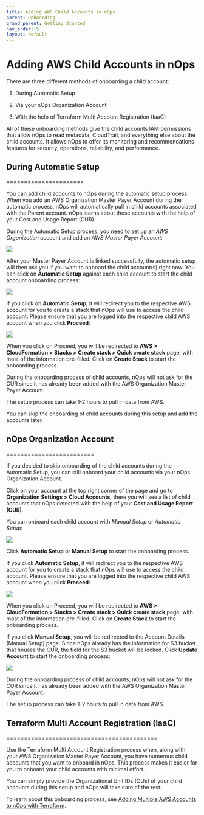 ```yaml
---
title: Adding AWS Child Accounts in nOps
parent: Onboarding
grand_parent: Getting Started
nav_order: 5
layout: default
---
```


# Adding AWS Child Accounts in nOps #

There are three different methods of onboarding a child account:

1.  During Automatic Setup
    
2.  Via your nOps Organization Account
    
3.  With the help of Terraform Multi Account Registration (IaaC)
    

All of these onboarding methods give the child accounts IAM permissions that allow nOps to read metadata, CloudTrail, and everything else about the child accounts. It allows nOps to offer its monitoring and recommendations features for security, operations, reliability, and performance.

## During Automatic Setup ##
======================

You can add child accounts to nOps during the automatic setup process. When you add an AWS Organization Master Payer Account during the automatic process, nOps will automatically pull in child accounts associated with the Parent account. nOps learns about these accounts with the help of your Cost and Usage Report (CUR).

During the Automatic Setup process, you need to set up an _AWS Organization_ account and add an _AWS Master Payer Account_:

[![](https://nops-b92747f563e0.intercom-attachments-7.com/i/o/573895415/6410f127c02f91318f5a9eb2/Z1FGFEHzggKPQ70kgi-1EkFjqUQ2nUEXuF0wl6JHYY-tvthgE5URCXE2Zr5ZDA_P-kDaDMdmIKpsu-9sftk6UIgh0bceM_DTs0-k10oLcV94i-cqeCtXXBfTp9bNa2wqaoMJBNrxyZAEIFaRGCQucnk_jT8cjakdj81MY55LRjC3ON9i00oB2abtWQ)](https://nops-b92747f563e0.intercom-attachments-7.com/i/o/573895415/6410f127c02f91318f5a9eb2/Z1FGFEHzggKPQ70kgi-1EkFjqUQ2nUEXuF0wl6JHYY-tvthgE5URCXE2Zr5ZDA_P-kDaDMdmIKpsu-9sftk6UIgh0bceM_DTs0-k10oLcV94i-cqeCtXXBfTp9bNa2wqaoMJBNrxyZAEIFaRGCQucnk_jT8cjakdj81MY55LRjC3ON9i00oB2abtWQ)

After your Master Payer Account is linked successfully, the automatic setup will then ask you if you want to onboard the child account(s) right now. You can click on **Automatic Setup** against each child account to start the child account onboarding process:

[![](https://nops-b92747f563e0.intercom-attachments-7.com/i/o/573895421/6b38f2a10add4fec4849bd46/AlFSJ0hHSz_EU95l430iWQe66rJhNSJvhTNKi48aVRYr9_7kECYghkrJf0t51B-wLcEuqx6qnVD3dxjryVIPOCuxMt85GqW8aW-VG2X4ocNEctXzZ5yI7Bmvvo83llaSlHPeanAgx4K-K-kfNVmryoV34pHt5EuhZel61E3UaYYdkvrkj6P07-LRAA)](https://nops-b92747f563e0.intercom-attachments-7.com/i/o/573895421/6b38f2a10add4fec4849bd46/AlFSJ0hHSz_EU95l430iWQe66rJhNSJvhTNKi48aVRYr9_7kECYghkrJf0t51B-wLcEuqx6qnVD3dxjryVIPOCuxMt85GqW8aW-VG2X4ocNEctXzZ5yI7Bmvvo83llaSlHPeanAgx4K-K-kfNVmryoV34pHt5EuhZel61E3UaYYdkvrkj6P07-LRAA)

If you click on **Automatic Setup**, it will redirect you to the respective AWS account for you to create a stack that nOps will use to access the child account. Please ensure that you are logged into the respective child AWS account when you click **Proceed**:

[![](https://nops-b92747f563e0.intercom-attachments-7.com/i/o/573895430/776063b618014caf5bfe21b5/2jGHW-fmRiQRRBcuxCuLrSU4WowFJFJdi5VuBFrOFycH8jZEAZHLrGuKUodWaLYDevMkW-xc9zEr0JadV1cmYoJLadY4DH7RS1_iXBzc-3JMQqOq98y7B0ajQjVdDvml6s_UQnEAONZ68SDGIVNuBHST-5gFanLlHH07rsbHBTZU2nvhOUv7wW_0sg)](https://nops-b92747f563e0.intercom-attachments-7.com/i/o/573895430/776063b618014caf5bfe21b5/2jGHW-fmRiQRRBcuxCuLrSU4WowFJFJdi5VuBFrOFycH8jZEAZHLrGuKUodWaLYDevMkW-xc9zEr0JadV1cmYoJLadY4DH7RS1_iXBzc-3JMQqOq98y7B0ajQjVdDvml6s_UQnEAONZ68SDGIVNuBHST-5gFanLlHH07rsbHBTZU2nvhOUv7wW_0sg)

When you click on Proceed, you will be redirected to **AWS > CloudFormation > Stacks > Create stack > Quick create stack** page, with most of the information pre-filled. Click on **Create Stack** to start the onboarding process.

During the onboarding process of child accounts, nOps will not ask for the CUR since it has already been added with the AWS Organization Master Payer Account.

The setup process can take 1-2 hours to pull in data from AWS.

You can skip the onboarding of child accounts during this setup and add the accounts later.

## nOps Organization Account ##
=========================

If you decided to skip onboarding of the child accounts during the Automatic Setup, you can still onboard your child accounts via your nOps Organization Account.

Click on your account at the top right corner of the page and go to **Organization Settings > Cloud Accounts,** there you will see a list of child accounts that nOps detected with the help of your **Cost and Usage Report (CUR)**.

You can onboard each child account with _Manual Setup_ or _Automatic Setup_:

[![](https://nops-b92747f563e0.intercom-attachments-7.com/i/o/573895434/415d028eb6048e5ce4dbbb1a/S-mHUrSyb3iNocAvz4FOUeEBl1YvJ6F07ia1ev28JE24APzFRTybgbiWJiZDhCriH99WPnDGB5mwTOSkIMh5N75MW28UkBIeRMU0ssh3qGheTnl-79JGUYNQFjBohFNzMEw4tFEglzL17DF4zle75f_pIMvtBsu1c1sJFbQhpCtZSejD2w_fhyDOhg)](https://nops-b92747f563e0.intercom-attachments-7.com/i/o/573895434/415d028eb6048e5ce4dbbb1a/S-mHUrSyb3iNocAvz4FOUeEBl1YvJ6F07ia1ev28JE24APzFRTybgbiWJiZDhCriH99WPnDGB5mwTOSkIMh5N75MW28UkBIeRMU0ssh3qGheTnl-79JGUYNQFjBohFNzMEw4tFEglzL17DF4zle75f_pIMvtBsu1c1sJFbQhpCtZSejD2w_fhyDOhg)

Click **Automatic Setup** or **Manual Setup** to start the onboarding process.

If you click **Automatic Setup**, it will redirect you to the respective AWS account for you to create a stack that nOps will use to access the child account. Please ensure that you are logged into the respective child AWS account when you click **Proceed**:

[![](https://nops-b92747f563e0.intercom-attachments-7.com/i/o/573895438/d9896d61a7d56dfed7d67cda/2jGHW-fmRiQRRBcuxCuLrSU4WowFJFJdi5VuBFrOFycH8jZEAZHLrGuKUodWaLYDevMkW-xc9zEr0JadV1cmYoJLadY4DH7RS1_iXBzc-3JMQqOq98y7B0ajQjVdDvml6s_UQnEAONZ68SDGIVNuBHST-5gFanLlHH07rsbHBTZU2nvhOUv7wW_0sg)](https://nops-b92747f563e0.intercom-attachments-7.com/i/o/573895438/d9896d61a7d56dfed7d67cda/2jGHW-fmRiQRRBcuxCuLrSU4WowFJFJdi5VuBFrOFycH8jZEAZHLrGuKUodWaLYDevMkW-xc9zEr0JadV1cmYoJLadY4DH7RS1_iXBzc-3JMQqOq98y7B0ajQjVdDvml6s_UQnEAONZ68SDGIVNuBHST-5gFanLlHH07rsbHBTZU2nvhOUv7wW_0sg)

When you click on Proceed, you will be redirected to **AWS > CloudFormation > Stacks > Create stack > Quick create stack** page, with most of the information pre-filled. Click on **Create Stack** to start the onboarding process.

If you click **Manual Setup**, you will be redirected to the Account Details (Manual Setup) page. Since nOps already has the information for S3 bucket that houses the CUR, the field for the S3 bucket will be locked. Click **Update Account** to start the onboarding process:

[![](https://nops-b92747f563e0.intercom-attachments-7.com/i/o/573895442/8d8b0d88c95bd1302e210570/VjC5oLeLLTCOzlaSMOgbFtMYpnBj26O5kEK71-byzEY-ft8zGezFC62ojLM29ZyxD3GLz9YPR5lIt7QegL2JjDifeOmDxJ_sE2j8_tIgSEAXWXpLF7-PcFhw3nJE97fvuFVpYMx7WqNpP8rSpNgZ3UIEBhlk4GRsD0toe5EnOw9LM7e7bh5GvkXYRw)](https://nops-b92747f563e0.intercom-attachments-7.com/i/o/573895442/8d8b0d88c95bd1302e210570/VjC5oLeLLTCOzlaSMOgbFtMYpnBj26O5kEK71-byzEY-ft8zGezFC62ojLM29ZyxD3GLz9YPR5lIt7QegL2JjDifeOmDxJ_sE2j8_tIgSEAXWXpLF7-PcFhw3nJE97fvuFVpYMx7WqNpP8rSpNgZ3UIEBhlk4GRsD0toe5EnOw9LM7e7bh5GvkXYRw)

During the onboarding process of child accounts, nOps will not ask for the CUR since it has already been added with the AWS Organization Master Payer Account.

The setup process can take 1-2 hours to pull in data from AWS.

## Terraform Multi Account Registration (IaaC) ##
===========================================

Use the Terraform Multi Account Registration process when, along with your AWS Organization Master Payer Account, you have numerous child accounts that you want to onboard in nOps. This process makes it easier for you to onboard your child accounts with minimal effort.

You can simply provide the Organizational Unit IDs (OUs) of your child accounts during this setup and nOps will take care of the rest.

To learn about this onboarding process, see [Adding Multiple AWS Accounts to nOps with Terraform](adding-aws-accounts-to-nops-with-terraform.md).